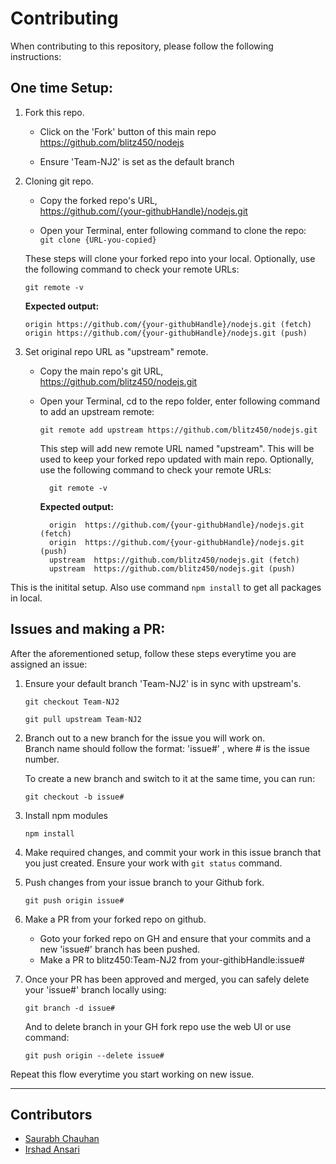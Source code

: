 # Contributing

When contributing to this repository, please follow the following instructions:

## One time Setup:

1. Fork this repo.

   - Click on the 'Fork' button of this main repo https://github.com/blitz450/nodejs

   - Ensure 'Team-NJ2' is set as the default branch

2. Cloning git repo.

   - Copy the forked repo's URL,  
     https://github.com/{your-githubHandle}/nodejs.git

   - Open your Terminal, enter following command to clone the repo:  
      `git clone {URL-you-copied}`

   These steps will clone your forked repo into your local. Optionally, use the following command to check your remote URLs:

   ```
   git remote -v
   ```
   
   **Expected output:**

   ```
   origin https://github.com/{your-githubHandle}/nodejs.git (fetch)
   origin https://github.com/{your-githubHandle}/nodejs.git (push)
   ```

3)  Set original repo URL as "upstream" remote.

    - Copy the main repo's git URL,  
      https://github.com/blitz450/nodejs.git
    - Open your Terminal, cd to the repo folder, enter following command to add an upstream remote:

      ```
      git remote add upstream https://github.com/blitz450/nodejs.git
      ```

      This step will add new remote URL named "upstream". This will be used to keep your forked repo updated with main repo. Optionally, use the following command to check your remote URLs:

      ```
    	git remote -v
      ```

    	**Expected output:**
      ```
    	origin  https://github.com/{your-githubHandle}/nodejs.git (fetch)
    	origin  https://github.com/{your-githubHandle}/nodejs.git (push)
    	upstream  https://github.com/blitz450/nodejs.git (fetch)
    	upstream  https://github.com/blitz450/nodejs.git (push)
      ```

This is the initital setup. Also use command `npm install` to get all packages in local.

## Issues and making a PR:

After the aforementioned setup, follow these steps everytime you are assigned an issue:

1.  Ensure your default branch 'Team-NJ2' is in sync with upstream's.

    ```
    git checkout Team-NJ2
    ```

    ```
    git pull upstream Team-NJ2
    ```

2.  Branch out to a new branch for the issue you will work on.  
    Branch name should follow the format: 'issue#' , where # is the issue number.

    To create a new branch and switch to it at the same time, you can run:
    ```
    git checkout -b issue#
    ```

3.  Install npm modules

    ```
    npm install
    ```

4.  Make required changes, and commit your work in this issue branch that you just created. Ensure your work with `git status` command.

5.  Push changes from your issue branch to your Github fork.

    ```
    git push origin issue#
    ```

6.  Make a PR from your forked repo on github.

    - Goto your forked repo on GH and ensure that your commits and a new 'issue#' branch has been pushed.
    - Make a PR to blitz450:Team-NJ2 from your-githibHandle:issue#

7.  Once your PR has been approved and merged, you can safely delete your 'issue#' branch locally using:
    ```
    git branch -d issue#
    ```
    And to delete branch in your GH fork repo use the web UI or use command:
    ```
    git push origin --delete issue#
    ```

Repeat this flow everytime you start working on new issue.

---

## Contributors

- [Saurabh Chauhan](https://github.com/blitz450)
- [Irshad Ansari](https://github.com/irshadjsr21)

